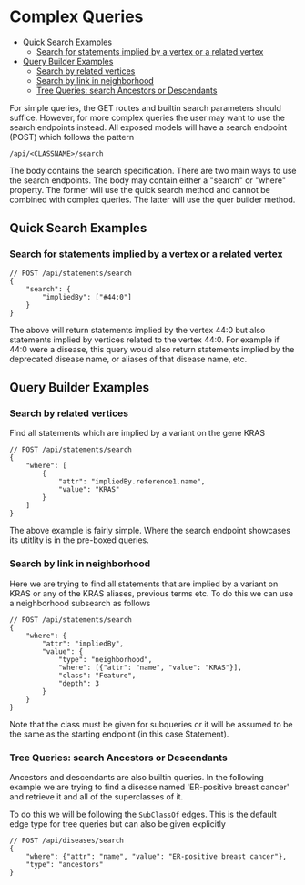 # Complex Queries

- [Quick Search Examples](#quick-search-examples)
  - [Search for statements implied by a vertex or a related vertex](#search-for-statements-implied-by-a-vertex-or-a-related-vertex)
- [Query Builder Examples](#query-builder-examples)
  - [Search by related vertices](#search-by-related-vertices)
  - [Search by link in neighborhood](#search-by-link-in-neighborhood)
  - [Tree Queries: search Ancestors or Descendants](#tree-queries-search-ancestors-or-descendants)

For simple queries, the GET routes and builtin search parameters should suffice. However, for more
complex queries the user may want to use the search endpoints instead. All exposed models will
have a search endpoint (POST) which follows the pattern

```text
/api/<CLASSNAME>/search
```

The body contains the search specification. There are two main ways to use the search endpoints. The
body may contain either a "search" or "where" property. The former will use the quick search method and
cannot be combined with complex queries. The latter will use the quer builder method.

## Quick Search Examples

### Search for statements implied by a vertex or a related vertex

```jsonc
// POST /api/statements/search
{
    "search": {
        "impliedBy": ["#44:0"]
    }
}
```

The above will return statements implied by the vertex 44:0 but also statements implied by vertices
related to the vertex 44:0. For example if 44:0 were a disease, this query would also return statements
implied by the deprecated disease name, or aliases of that disease name, etc.

## Query Builder Examples

### Search by related vertices

Find all statements which are implied by a variant on the gene KRAS

```jsonc
// POST /api/statements/search
{
    "where": [
        {
            "attr": "impliedBy.reference1.name",
            "value": "KRAS"
        }
    ]
}
```
The above example is fairly simple. Where the search endpoint showcases its utitlity is in the pre-boxed queries.

### Search by link in neighborhood

Here we are trying to find all statements that are implied by a variant on KRAS or any of the KRAS aliases, previous terms etc.
To do this we can use a neighborhood subsearch as follows

```jsonc
// POST /api/statements/search
{
    "where": {
        "attr": "impliedBy",
        "value": {
            "type": "neighborhood",
            "where": [{"attr": "name", "value": "KRAS"}],
            "class": "Feature",
            "depth": 3
        }
    }
}
```

Note that the class must be given for subqueries or it will be assumed to be the same as the starting
endpoint (in this case Statement).

### Tree Queries: search Ancestors or Descendants

Ancestors and descendants are also builtin queries. In the following example we are trying
to find a disease named 'ER-positive breast cancer' and retrieve it and all of the superclasses of it.

To do this we will be following the `SubClassOf` edges. This is the default edge type for
tree queries but can also be given explicitly

```jsonc
// POST /api/diseases/search
{
    "where": {"attr": "name", "value": "ER-positive breast cancer"},
    "type": "ancestors"
}
```

<p style="page-break-after: always;">&nbsp;</p>
